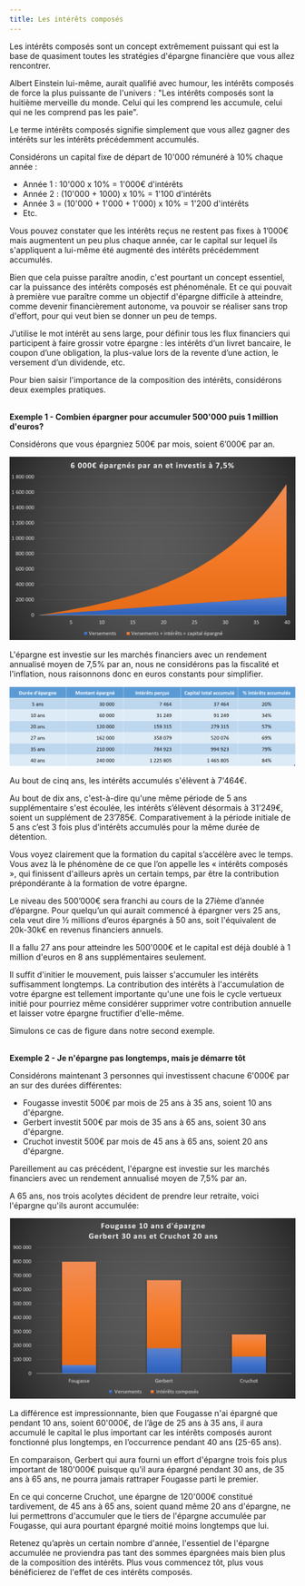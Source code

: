 ```yaml
---
title: Les intérêts composés
---
```


Les intérêts composés sont un concept extrêmement puissant qui est la base de quasiment toutes les stratégies d'épargne financière que vous allez rencontrer.

Albert Einstein lui-même, aurait qualifié avec humour, les intérêts composés de force la plus puissante de l'univers : "Les intérêts composés sont la huitième merveille du monde. Celui qui les comprend les accumule, celui qui ne les comprend pas les paie".

Le terme intérêts composés signifie simplement que vous allez gagner des intérêts sur les intérêts précédemment accumulés.

Considérons un capital fixe de départ de 10'000 rémunéré à 10% chaque année :

- Année 1 : 10'000 x 10% = 1'000€ d'intérêts
- Année 2 : (10'000 + 1000) x 10% = 1'100 d'intérêts
- Année 3 = (10'000 + 1'000 + 1'000) x 10% = 1'200 d'intérêts
- Etc.

Vous pouvez constater que les intérêts reçus ne restent pas fixes à 1’000€ mais augmentent un peu plus chaque année, car le capital sur lequel ils s'appliquent a lui-même été augmenté des intérêts précédemment accumulés.

Bien que cela puisse paraître anodin, c'est pourtant un concept essentiel, car la puissance des intérêts composés est phénoménale. Et ce qui pouvait à première vue paraître comme un objectif d'épargne difficile à atteindre, comme devenir financièrement autonome, va pouvoir se réaliser sans trop d'effort, pour qui veut bien se donner un peu de temps.

<!-- C'est un peu comme rouler une boule de neige, la boule va progressivement gagner de la masse, au début la progression est lente, puis s'accélère de plus en plus, jusqu'à ce qu’on ne puisse plus la faire rouler tellement elle est devenue lourde. -->

J’utilise le mot intérêt au sens large, pour définir tous les flux financiers qui participent à faire grossir votre épargne : les intérêts d‘un livret bancaire, le coupon d’une obligation, la plus-value lors de la revente d’une action, le versement d’un dividende, etc.

Pour bien saisir l'importance de la composition des intérêts, considérons deux exemples pratiques.
<br></br>

**Exemple 1 - Combien épargner pour accumuler 500'000 puis 1 million d'euros?**

Considérons que vous épargniez 500€ par mois, soient 6’000€ par an.

![Simulation graphique épargne](./images/sim-6k-graph.png)

L'épargne est investie sur les marchés financiers avec un rendement annualisé moyen de 7,5% par an, nous ne considérons pas la fiscalité et l'inflation, nous raisonnons donc en euros constants pour simplifier.

![Simulation tableau épargne](./images/sim-6k-table.png)

Au bout de cinq ans, les intérêts accumulés s'élèvent à 7'464€.

Au bout de dix ans, c'est-à-dire qu'une même période de 5 ans supplémentaire s'est écoulée, les intérêts s’élèvent désormais à 31’249€, soient un supplément de 23’785€. Comparativement à la période initiale de 5 ans c’est 3 fois plus d’intérêts accumulés pour la même durée de détention.

Vous voyez clairement que la formation du capital s’accélère avec le temps. Vous avez là le phénomène de ce que l’on appelle les « intérêts composés », qui finissent d'ailleurs après un certain temps, par être la contribution prépondérante à la formation de votre épargne.

Le niveau des 500’000€ sera franchi au cours de la 27ième d’année d’épargne. Pour quelqu’un qui aurait commencé à épargner vers 25 ans, cela veut dire ½ millions d’euros épargnés à 50 ans, soit l'équivalent de 20k-30k€ en revenus financiers annuels.

Il a fallu 27 ans pour atteindre les 500'000€ et le capital est déjà doublé à 1 million d'euros en 8 ans supplémentaires seulement.

Il suffit d'initier le mouvement, puis laisser s'accumuler les intérêts suffisamment longtemps. La contribution des intérêts à l'accumulation de votre épargne est tellement importante qu'une une fois le cycle vertueux initié pour pourriez même considérer supprimer votre contribution annuelle et laisser votre épargne fructifier d'elle-même.

Simulons ce cas de figure dans notre second exemple.
<br></br>

**Exemple 2 - Je n'épargne pas longtemps, mais je démarre tôt**

Considérons maintenant 3 personnes qui investissent chacune 6'000€ par an sur des durées différentes:
- Fougasse investit 500€ par mois de 25 ans à 35 ans, soient 10 ans d'épargne.  
- Gerbert investit 500€ par mois de 35 ans à 65 ans, soient 30 ans d'épargne.
- Cruchot investit 500€ par mois de 45 ans à 65 ans, soient 20 ans d'épargne.

Pareillement au cas précédent, l'épargne est investie sur les marchés financiers avec un rendement annualisé moyen de 7,5% par an.

A 65 ans, nos trois acolytes décident de prendre leur retraite, voici l'épargne qu'ils auront accumulée:

![Incidence du temps sur l'épragne](./images/sim-scenaris.png)

La différence est impressionnante, bien que Fougasse n'ai épargné que pendant 10 ans, soient 60'000€, de l’âge de 25 ans à 35 ans, il aura accumulé le capital le plus important car les intérêts composés auront fonctionné plus longtemps, en l’occurrence pendant 40 ans (25-65 ans).

En comparaison, Gerbert qui aura fourni un effort d'épargne trois fois plus important de 180'000€ puisque qu'il aura épargné pendant 30 ans, de 35 ans à 65 ans, ne pourra jamais rattraper Fougasse parti le premier.

En ce qui concerne Cruchot, une épargne de 120'000€ constitué tardivement, de 45 ans à 65 ans, soient quand même 20 ans d'épargne, ne lui permettrons d'accumuler que le tiers de l'épargne accumulée par Fougasse, qui aura pourtant épargné moitié moins longtemps que lui.

Retenez qu’après un certain nombre d'année, l'essentiel de l'épargne accumulée ne proviendra pas tant des sommes épargnées mais bien plus de la composition des intérêts. Plus vous commencez tôt, plus vous bénéficierez de l'effet de ces intérêts composés.

<!-- **A retenir : Après un certain nombre d'année, l'essentiel de l'épargne accumulée ne proviendra pas de des sommes épargnées mais des intérêts composés. Plus vous commencez tôt, plus vous bénéficierez de l'effet de ces intérêts composés. Pensez à la boule de neige.** -->
